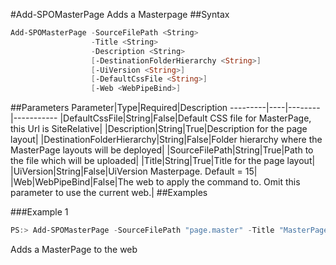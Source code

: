 #Add-SPOMasterPage
Adds a Masterpage
##Syntax
```powershell
Add-SPOMasterPage -SourceFilePath <String>
                  -Title <String>
                  -Description <String>
                  [-DestinationFolderHierarchy <String>]
                  [-UiVersion <String>]
                  [-DefaultCssFile <String>]
                  [-Web <WebPipeBind>]
```


##Parameters
Parameter|Type|Required|Description
---------|----|--------|-----------
|DefaultCssFile|String|False|Default CSS file for MasterPage, this Url is SiteRelative|
|Description|String|True|Description for the page layout|
|DestinationFolderHierarchy|String|False|Folder hierarchy where the MasterPage layouts will be deployed|
|SourceFilePath|String|True|Path to the file which will be uploaded|
|Title|String|True|Title for the page layout|
|UiVersion|String|False|UiVersion Masterpage. Default = 15|
|Web|WebPipeBind|False|The web to apply the command to. Omit this parameter to use the current web.|
##Examples

###Example 1
```powershell
PS:> Add-SPOMasterPage -SourceFilePath "page.master" -Title "MasterPage" -Description "MasterPage for Web" -DestinationFolderHierarchy "SubFolder"
```
Adds a MasterPage to the web
